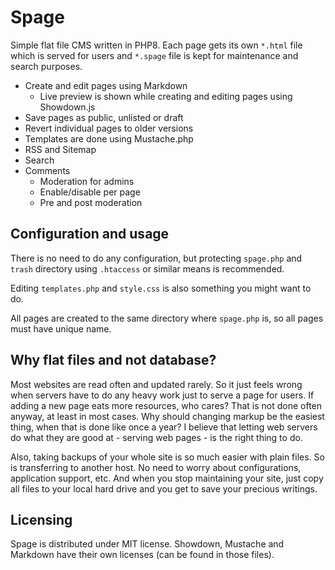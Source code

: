 Spage
=
Simple flat file CMS written in PHP8. Each page gets its own `*.html` file which is served for users and `*.spage` file is kept for maintenance and search purposes.

* Create and edit pages using Markdown
  * Live preview is shown while creating and editing pages using Showdown.js
* Save pages as public, unlisted or draft
* Revert individual pages to older versions
* Templates are done using Mustache.php
* RSS and Sitemap
* Search
* Comments
  * Moderation for admins
  * Enable/disable per page
  * Pre and post moderation

Configuration and usage
-
There is no need to do any configuration, but protecting `spage.php` and `trash` directory using `.htaccess` or similar means is recommended.

Editing `templates.php` and `style.css` is also something you might want to do.

All pages are created to the same directory where `spage.php` is, so all pages must have unique name.

Why flat files and not database?
-
Most websites are read often and updated rarely. So it just feels wrong when servers have to do any heavy work just to serve a page for users. If adding a new page eats more resources, who cares? That is not done often anyway, at least in most cases. Why should changing markup be the easiest thing, when that is done like once a year? I believe that letting web servers do what they are good at - serving web pages - is the right thing to do.

Also, taking backups of your whole site is so much easier with plain files. So is transferring to another host. No need to worry about configurations, application support, etc. And when you stop maintaining your site, just copy all files to your local hard drive and you get to save your precious writings.

Licensing
-
Spage is distributed under MIT license. Showdown, Mustache and Markdown have their own licenses (can be found in those files).

